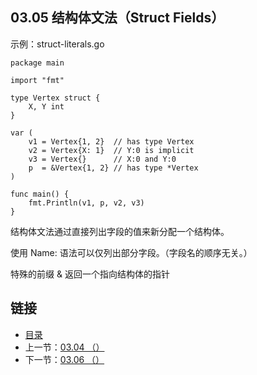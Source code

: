 ## 03.05 结构体文法（Struct Fields）

示例：struct-literals.go

    package main

    import "fmt"

    type Vertex struct {
    	X, Y int
    }

    var (
    	v1 = Vertex{1, 2}  // has type Vertex
    	v2 = Vertex{X: 1}  // Y:0 is implicit
    	v3 = Vertex{}      // X:0 and Y:0
    	p  = &Vertex{1, 2} // has type *Vertex
    )

    func main() {
    	fmt.Println(v1, p, v2, v3)
    }

结构体文法通过直接列出字段的值来新分配一个结构体。

使用 Name: 语法可以仅列出部分字段。（字段名的顺序无关。）

特殊的前缀 & 返回一个指向结构体的指针

## 链接
* [目录](https://github.com/gnefiy/go-zh/blob/master/tour/directory.md)
* 上一节：[03.04 （）](https://github.com/gnefiy/go-zh/blob/master/tour/moretypes/03.04.md)
* 下一节：[03.06 （）](https://github.com/gnefiy/go-zh/blob/master/tour/moretypes/03.06.md)
